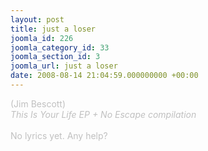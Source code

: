 ```yaml
---
layout: post
title: just a loser
joomla_id: 226
joomla_category_id: 33
joomla_section_id: 3
joomla_url: just a loser
date: 2008-08-14 21:04:59.000000000 +00:00
---
```

<span style="color: #c0c0c0" class="Apple-style-span">(Jim Bescott)<br />
<i>This Is Your Life EP + No Escape compilation</i><br />
<br />
No lyrics yet. Any help?</span>
